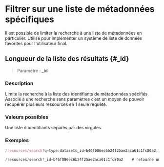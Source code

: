# Filtrer sur une liste de métadonnées spécifiques

Il est possible de limiter la recherche à une liste de métadonnées en particulier. Utilisé pour implémenter un système de liste de données favorites pour l'utilisateur final.

## Longueur de la liste des résultats {#_id}

> Paramètre : **\_id**

### Description

Limite la recherche à la liste des identifiants de métadonnées spécifiés. Associé à une recherche sans paramètres c’est un moyen de pouvoir récupérer plusieurs ressources en 1 seule requête.

### Valeurs possibles

Une liste d'identifiants séparés par des virgules.

### Exemples

```js
/resources/search?q=type:dataset&_id=b46f086ec6b24f25ae2aca61c1fc80a2,14bc943cddd749e38047381dcc9e4bcd    # les métadonnées de données parmi les 3 passées en paramètre _id

/resources/search?_id=b46f086ec6b24f25ae2aca61c1fc80a2    # retourne uniquement la métadonnée
```